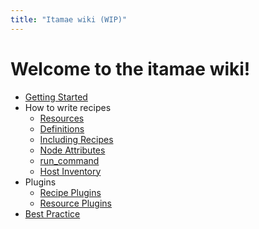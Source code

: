 ```yaml
---
title: "Itamae wiki (WIP)"
---
```


# Welcome to the itamae wiki!

- [Getting Started](/getting-started)
- How to write recipes
  - [Resources](/resources)
  - [Definitions](/definitions)
  - [Including Recipes](including-recipes)
  - [Node Attributes](node-attributes)
  - [run_command](/run_command)
  - [Host Inventory](https://serverspec.org/host_inventory.html)
- Plugins
  - [Recipe Plugins](/recipe-plugins)
  - [Resource Plugins](/resource-plugins)
- [Best Practice](/best-practice)
